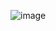 ![image](https://github.com/irfan1024/irfan-s/blob/master/%E8%BD%AE%E6%92%AD%E5%9B%BE/%E6%95%88%E6%9E%9C.png)
